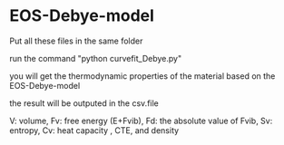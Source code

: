 # EOS-Debye-model
Put all these files in the same folder


run the command "python curvefit_Debye.py"


you will get the thermodynamic properties of the material based on the EOS-Debye-model


the result will be outputed in the csv.file

V: volume, Fv: free energy (E+Fvib), Fd: the absolute value of Fvib, Sv: entropy, Cv: heat capacity , CTE, and density

